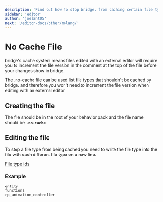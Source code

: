 ```yaml
---
description: 'Find out how to stop bridge. from caching certain file types using the .no-cache file.'
sidebar: 'editor'
author: 'joelant05'
next: '/editor-docs/other/molang/'
---
```


# No Cache File

bridge's cache system means files edited with an external editor will require you to increment the file version in the comment at the top of the file before your changes show in bridge.

The .no-cache file can be used list file types that shouldn't be cached by bridge. and therefore you won't need to increment the file version when editing with an external editor.

## Creating the file

The file should be in the root of your behavior pack and the file name should be **`.no-cache`**

## Editing the file

To stop a file type from being cached you need to write the file type into the file with each different file type on a new line.

[File type ids](/plugin-docs/other/default-file-types/)

### Example

```
entity
functions
rp_animation_controller
```
